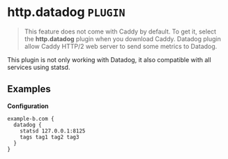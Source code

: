 # http.datadog  `PLUGIN`
> This feature does not come with Caddy by default. To get it, select the **http.datadog** plugin when you download Caddy.
Datadog plugin allow Caddy HTTP/2 web server to send some metrics to Datadog.

This plugin is not only working with Datadog, it also compatible with all services using statsd.

## Examples
**Configuration**
```
example-b.com {
  datadog {
    statsd 127.0.0.1:8125
    tags tag1 tag2 tag3
  }
}
```